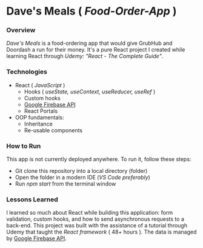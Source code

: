 # Dave's Meals ( _Food-Order-App_ )

### Overview 
_Dave's Meals_ is a food-ordering app that would give GrubHub and Doordash a run for their money. It's a pure React project I created while learning React through _Udemy: "React - The Complete Guide"_.

### Technologies
* React ( _JavaScript_ )
  * Hooks ( _useState, useContext, useReducer, useRef_ )
  * Custom hooks
  * [Google Firebase API](https://firebase.google.com/)
  * React Portals 
* OOP fundamentals:
  * Inheritance
  * Re-usable components

### How to Run
This app is not currently deployed anywhere. To run it, follow these steps:
* Git clone this repository into a local directory (folder)
* Open the folder in a modern IDE (_VS Code preferably_)
* Run _npm start_ from the terminal window

### Lessons Learned
I learned so much about React while building this application: form validation, custom hooks, and how to send asynchronous requests to a back-end. This project was built with the assistance of a tutorial through Udemy that taught the _React framework_ ( 48+ hours ). The data is managed by [Google Firebase API](https://firebase.google.com/). 
